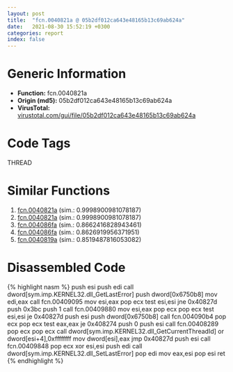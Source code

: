 ```yaml
---
layout: post
title:  "fcn.0040821a @ 05b2df012ca643e48165b13c69ab624a"
date:   2021-08-30 15:52:19 +0300
categories: report
index: false
---
```


# Generic Information
- **Function:** fcn.0040821a
- **Origin (md5):** 05b2df012ca643e48165b13c69ab624a
- **VirusTotal:** [virustotal.com/gui/file/05b2df012ca643e48165b13c69ab624a][virustotal_ref]

# Code Tags
<span class="tag" id="THREAD">THREAD</span>


# Similar Functions

1. [fcn.0040821a][similar_1_ref] (sim.: 0.9998900981078187)
2. [fcn.0040821a][similar_2_ref] (sim.: 0.9998900981078187)
3. [fcn.004086fa][similar_3_ref] (sim.: 0.8662416828943461)
4. [fcn.004086fa][similar_4_ref] (sim.: 0.8626919956371951)
5. [fcn.0040819a][similar_5_ref] (sim.: 0.8519487816053082)


# Disassembled Code

{% highlight nasm %}
push esi
push edi
call dword[sym.imp.KERNEL32.dll_GetLastError]
push dword[0x6750b8]
mov edi,eax
call fcn.00409095
mov esi,eax
pop ecx
test esi,esi
jne 0x40827d
push 0x3bc
push 1
call fcn.00409880
mov esi,eax
pop ecx
pop ecx
test esi,esi
je 0x40827d
push esi
push dword[0x6750b8]
call fcn.004090b4
pop ecx
pop ecx
test eax,eax
je 0x408274
push 0
push esi
call fcn.00408289
pop ecx
pop ecx
call dword[sym.imp.KERNEL32.dll_GetCurrentThreadId]
or dword[esi+4],0xffffffff
mov dword[esi],eax
jmp 0x40827d
push esi
call fcn.00409848
pop ecx
xor esi,esi
push edi
call dword[sym.imp.KERNEL32.dll_SetLastError]
pop edi
mov eax,esi
pop esi
ret 
{% endhighlight %}


[similar_1_ref]: /report/fcn.0040821a@660cd3b83f136e5b13d894f881f74c3b
[similar_2_ref]: /report/fcn.0040821a@2e698ad2e4533da1e15505044f6a0124
[similar_3_ref]: /report/fcn.004086fa@1fd683a7f72f257d6d6de6e845d6c40a
[similar_4_ref]: /report/fcn.004086fa@ed8dcc04880716413628e726708b2463
[similar_5_ref]: /report/fcn.0040819a@aee29ad1c0ef0316020ff11d1d5989bd
[virustotal_ref]: https://www.virustotal.com/gui/file/05b2df012ca643e48165b13c69ab624a